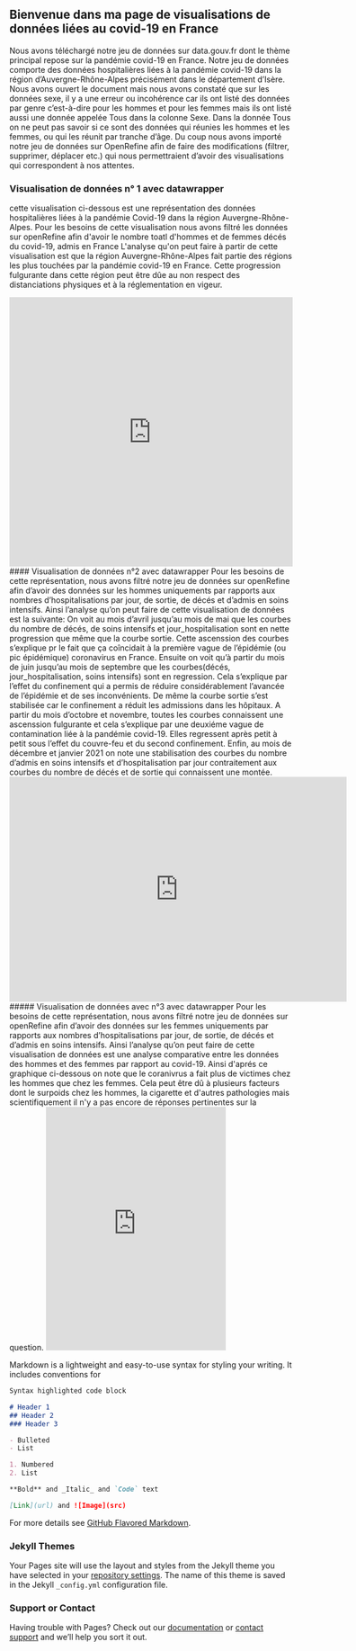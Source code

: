 ## Bienvenue dans ma page de visualisations de données liées au covid-19 en France
Nous avons téléchargé notre jeu de données sur data.gouv.fr dont le thème principal repose sur la pandémie covid-19 en France. Notre jeu de données comporte des données hospitalières liées à la pandémie covid-19 dans la région d’Auvergne-Rhône-Alpes précisément dans le département d’Isère. Nous avons ouvert le document mais nous avons constaté que sur les données sexe, il y a une erreur ou incohérence car ils ont listé des données par genre c’est-à-dire pour les hommes et pour les femmes mais ils ont listé aussi une donnée appelée Tous dans la colonne Sexe. Dans la donnée Tous on ne peut pas savoir si ce sont des données qui réunies les hommes et les femmes, ou qui les réunit par tranche d’âge. Du coup nous avons importé notre jeu de données sur OpenRefine afin de faire des modifications (filtrer, supprimer, déplacer etc.) qui nous permettraient d’avoir des visualisations qui correspondent à nos attentes. 
### Visualisation de données n° 1 avec datawrapper
cette visualisation ci-dessous est une représentation des données hospitalières liées à la pandémie Covid-19 dans la région Auvergne-Rhône-Alpes. Pour les besoins de cette visualisation nous avons filtré les données sur openRefine afin d'avoir le nombre toatl d'hommes et de femmes décés du covid-19, admis en France 
L'analyse qu'on peut faire à partir de cette visualisation est que la région Auvergne-Rhône-Alpes fait partie des régions les plus touchées par la pandémie covid-19 en France. Cette progression fulgurante dans cette région peut être dûe au non respect des distanciations physiques et à la réglementation en vigeur.
<iframe title="[ Diagramme à plusieurs tartes ]" aria-label="chart" id="datawrapper-chart-Mhp7j" src="https://datawrapper.dwcdn.net/Mhp7j/1/" scrolling="no" frameborder="0" style="width: 0; min-width: 100% !important; border: none;" height="479"></iframe><script type="text/javascript">!function(){"use strict";window.addEventListener("message",(function(a){if(void 0!==a.data["datawrapper-height"])for(var e in a.data["datawrapper-height"]){var t=document.getElementById("datawrapper-chart-"+e)||document.querySelector("iframe[src*='"+e+"']");t&&(t.style.height=a.data["datawrapper-height"][e]+"px")}}))}();
</script>
#### Visualisation de données n°2 avec datawrapper
Pour les besoins de cette représentation, nous avons filtré notre jeu de données sur openRefine afin d’avoir des données sur les hommes uniquements par rapports aux nombres d’hospitalisations par jour, de sortie, de décés et d’admis en soins intensifs. Ainsi l’analyse qu’on peut faire de cette visualisation de données est la suivante: On voit au mois d’avril jusqu’au mois de mai que les courbes du nombre de décés, de soins intensifs et jour_hospitalisation sont en nette progression que même que la courbe sortie. Cette ascenssion des courbes s’explique pr le fait que ça coîncidait à la première vague de l’épidémie (ou pic épidémique) coronavirus en France. Ensuite on voit qu’à partir du mois de juin jusqu’au mois de septembre que les courbes(décés, jour_hospitalisation, soins intensifs) sont en regression. Cela s’explique par l’effet du confinement qui a permis de réduire considérablement l’avancée de l’épidémie et de ses inconvénients. De même la courbe sortie s’est stabilisée car le confinement a réduit les admissions dans les hôpitaux. A partir du mois d’octobre et novembre, toutes les courbes connaissent une ascenssion fulgurante et cela s’explique par une deuxiéme vague de contamination liée à la pandémie covid-19. Elles regressent après petit à petit sous l’effet du couvre-feu et du second confinement. Enfin, au mois de décembre et janvier 2021 on note une stabilisation des courbes du nombre d’admis en soins intensifs et d’hospitalisation par jour contraitement aux courbes du nombre de décés et de sortie qui connaissent une montée.
<iframe title="[ courbes sur les données hommes ]" aria-label="Interactive line chart" id="datawrapper-chart-LoKZM" src="https://datawrapper.dwcdn.net/LoKZM/1/" scrolling="no" frameborder="0" style="border: none;" width="600" height="400"></iframe>
##### Visualisation de données avec n°3 avec datawrapper
Pour les besoins de cette représentation, nous avons filtré notre jeu de données sur openRefine afin d’avoir des données sur les femmes uniquements par rapports aux nombres d’hospitalisations par jour, de sortie, de décés et d’admis en soins intensifs. Ainsi l’analyse qu’on peut faire de cette visualisation de données est une analyse comparative entre les données des hommes et des femmes par rapport au covid-19. Ainsi d'aprés ce graphique ci-dessous on note que le coranivrus a fait plus de victimes chez les hommes que chez les femmes. Cela peut être dû à plusieurs facteurs dont le surpoids chez les hommes, la cigarette et d'autres pathologies mais scientifiquement il n'y a pas encore de réponses pertinentes sur la question. 
<iframe title="[ Graphique de zone  ]" aria-label="Interactive area chart" id="datawrapper-chart-fgWtY" src="https://datawrapper.dwcdn.net/fgWtY/1/" scrolling="no" frameborder="0" style="border: none;" width="320" height="433"></iframe>



Markdown is a lightweight and easy-to-use syntax for styling your writing. It includes conventions for

```markdown
Syntax highlighted code block

# Header 1
## Header 2
### Header 3

- Bulleted
- List

1. Numbered
2. List

**Bold** and _Italic_ and `Code` text

[Link](url) and ![Image](src)
```

For more details see [GitHub Flavored Markdown](https://guides.github.com/features/mastering-markdown/).

### Jekyll Themes

Your Pages site will use the layout and styles from the Jekyll theme you have selected in your [repository settings](https://github.com/Zale-14/essai/settings). The name of this theme is saved in the Jekyll `_config.yml` configuration file.

### Support or Contact

Having trouble with Pages? Check out our [documentation](https://docs.github.com/categories/github-pages-basics/) or [contact support](https://support.github.com/contact) and we’ll help you sort it out.
